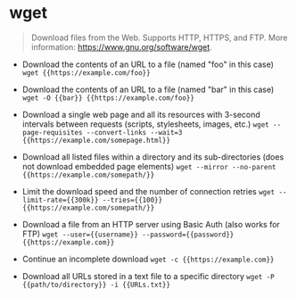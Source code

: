 # wget
> Download files from the Web.
> Supports HTTP, HTTPS, and FTP.
> More information: <https://www.gnu.org/software/wget>.

- Download the contents of an URL to a file (named "foo" in this case)
`wget {{https://example.com/foo}}`

- Download the contents of an URL to a file (named "bar" in this case)
`wget -O {{bar}} {{https://example.com/foo}}`

- Download a single web page and all its resources with 3-second intervals between requests (scripts, stylesheets, images, etc.)
`wget --page-requisites --convert-links --wait=3 {{https://example.com/somepage.html}}`

- Download all listed files within a directory and its sub-directories (does not download embedded page elements)
`wget --mirror --no-parent {{https://example.com/somepath/}}`

- Limit the download speed and the number of connection retries
`wget --limit-rate={{300k}} --tries={{100}} {{https://example.com/somepath/}}`

- Download a file from an HTTP server using Basic Auth (also works for FTP)
`wget --user={{username}} --password={{password}} {{https://example.com}}`

- Continue an incomplete download
`wget -c {{https://example.com}}`

- Download all URLs stored in a text file to a specific directory
`wget -P {{path/to/directory}} -i {{URLs.txt}}`
